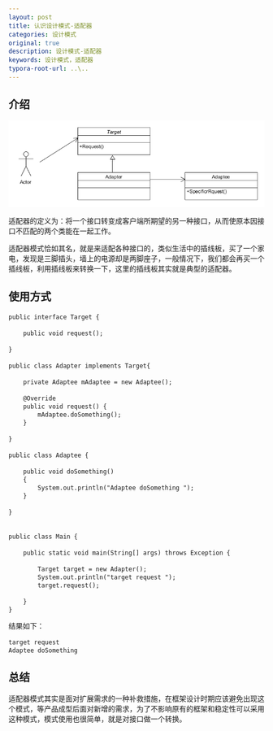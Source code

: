 ```yaml
---
layout: post
title: 认识设计模式-适配器
categories: 设计模式
original: true
description: 设计模式-适配器
keywords: 设计模式，适配器
typora-root-url: ..\..
---
```


[1]:/images/design/adapter.png

## 介绍

![img][1]

适配器的定义为：将一个接口转变成客户端所期望的另一种接口，从而使原本因接口不匹配的两个类能在一起工作。

适配器模式恰如其名，就是来适配各种接口的，类似生活中的插线板，买了一个家电，发现是三脚插头，墙上的电源却是两脚座子，一般情况下，我们都会再买一个插线板，利用插线板来转换一下，这里的插线板其实就是典型的适配器。

## 使用方式

	public interface Target {

	    public void request();
	    
	}

	public class Adapter implements Target{
	
	    private Adaptee mAdaptee = new Adaptee();
	
	    @Override
	    public void request() {
	        mAdaptee.doSomething();
	    }
	
	}

	public class Adaptee {
	
	    public void doSomething()
	    {
	        System.out.println("Adaptee doSomething ");
	    }
	    
	}


	public class Main {
	
	    public static void main(String[] args) throws Exception {
	
	        Target target = new Adapter();
	        System.out.println("target request ");
	        target.request();
	
	    }
	}

结果如下：

	target request 
	Adaptee doSomething 

## 总结

适配器模式其实是面对扩展需求的一种补救措施，在框架设计时期应该避免出现这个模式，等产品成型后面对新增的需求，为了不影响原有的框架和稳定性可以采用这种模式，模式使用也很简单，就是对接口做一个转换。
